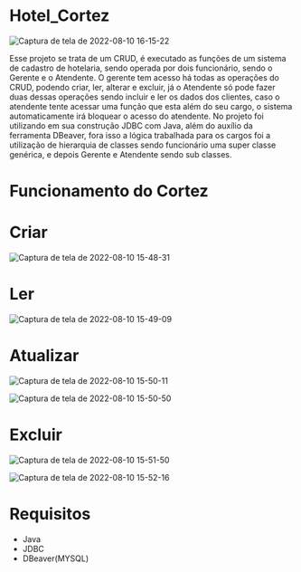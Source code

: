 # Hotel_Cortez


![Captura de tela de 2022-08-10 16-15-22](https://user-images.githubusercontent.com/96485637/184002541-e2e413b8-40de-4177-9e11-3ac78742d243.png)


Esse projeto se trata de um CRUD, é executado as funções de um sistema de cadastro de hotelaria, sendo operada por dois 
funcionário, sendo o Gerente e o Atendente. O gerente tem acesso há todas as operações do CRUD, podendo criar, ler, alterar e
excluir, já o Atendente só pode fazer duas dessas operações sendo incluir e ler os dados dos clientes, caso o atendente tente
acessar uma função que esta além do seu cargo, o sistema automaticamente irá bloquear o acesso do atendente. No projeto foi 
utilizando em sua construção JDBC com Java, além do auxílio da ferramenta DBeaver, fora isso a lógica trabalhada para os cargos foi 
a utilização de hierarquia de classes sendo funcionário uma super classe genérica, e depois Gerente e Atendente sendo sub classes.


# Funcionamento do Cortez


# Criar

![Captura de tela de 2022-08-10 15-48-31](https://user-images.githubusercontent.com/96485637/184002179-dcd6fbbe-4994-442d-98da-f3ef80c00a36.png)

# Ler

![Captura de tela de 2022-08-10 15-49-09](https://user-images.githubusercontent.com/96485637/184002254-8e3bee17-0be4-493c-8a24-8c4bda1168fc.png)

# Atualizar 

![Captura de tela de 2022-08-10 15-50-11](https://user-images.githubusercontent.com/96485637/184002374-520ec10a-bc44-448b-a3c2-bbdd59684571.png)


![Captura de tela de 2022-08-10 15-50-50](https://user-images.githubusercontent.com/96485637/184002392-5c32f442-c89a-4098-b501-209db08bebb2.png)

# Excluir 

![Captura de tela de 2022-08-10 15-51-50](https://user-images.githubusercontent.com/96485637/184002466-887fdfcf-81d0-4f4f-960b-9a0e7d50a0e5.png)


![Captura de tela de 2022-08-10 15-52-16](https://user-images.githubusercontent.com/96485637/184002493-bbe72cd5-146e-49ba-8260-744feb929e70.png)

# Requisitos 

- Java
- JDBC
- DBeaver(MYSQL)



